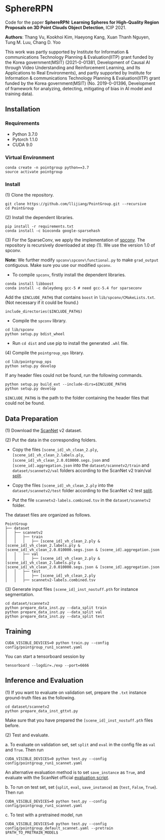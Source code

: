 # SphereRPN

Code for the paper **SphereRPN: Learning Spheres for High-Quality Region Proposals on 3D Point Clouds Object Detection**, ICIP 2021.

**Authors**: Thang Vu, Kookhoi Kim, Haeyong Kang, Xuan Thanh Nguyen, Tung M. Luu, Chang D. Yoo

This work was partly supported by Institute for Information & communications Technology Planning & Evaluation(IITP) grant funded by the Korea government(MSIT) (2021-0-01381, Development of Causal AI through Video Understanding and Reinforcement Learning, and Its Applications to Real Environments), and partly supported by Institute for Information & communications Technology Planning & Evaluation(IITP) grant funded by the Korea government(MSIT) (No. 2019-0-01396, Development of framework for analyzing, detecting, mitigating of bias in AI model and training data).


## Installation

### Requirements
* Python 3.7.0
* Pytorch 1.1.0
* CUDA 9.0

### Virtual Environment
```
conda create -n pointgroup python==3.7
source activate pointgroup
```

### Install

(1) Clone the repository.
```
git clone https://github.com/llijiang/PointGroup.git --recursive 
cd PointGroup
```

(2) Install the dependent libraries.
```
pip install -r requirements.txt
conda install -c bioconda google-sparsehash 
```

(3) For the SparseConv, we apply the implementation of [spconv](https://github.com/traveller59/spconv). The repository is recursively downloaded at step (1). We use the version 1.0 of spconv. 

**Note:** We further modify `spconv\spconv\functional.py` to make `grad_output` contiguous. Make sure you use our modified `spconv`.

* To compile `spconv`, firstly install the dependent libraries. 
```
conda install libboost
conda install -c daleydeng gcc-5 # need gcc-5.4 for sparseconv
```
Add the `$INCLUDE_PATH$` that contains `boost` in `lib/spconv/CMakeLists.txt`. (Not necessary if it could be found.)
```
include_directories($INCLUDE_PATH$)
```

* Compile the `spconv` library.
```
cd lib/spconv
python setup.py bdist_wheel
```

* Run `cd dist` and use pip to install the generated `.whl` file.



(4) Compile the `pointgroup_ops` library.
```
cd lib/pointgroup_ops
python setup.py develop
```
If any header files could not be found, run the following commands. 
```
python setup.py build_ext --include-dirs=$INCLUDE_PATH$
python setup.py develop
```
`$INCLUDE_PATH$` is the path to the folder containing the header files that could not be found.


## Data Preparation

(1) Download the [ScanNet](http://www.scan-net.org/) v2 dataset.

(2) Put the data in the corresponding folders. 
* Copy the files `[scene_id]_vh_clean_2.ply`,  `[scene_id]_vh_clean_2.labels.ply`,  `[scene_id]_vh_clean_2.0.010000.segs.json`  and `[scene_id].aggregation.json`  into the `dataset/scannetv2/train` and `dataset/scannetv2/val` folders according to the ScanNet v2 train/val [split](https://github.com/ScanNet/ScanNet/tree/master/Tasks/Benchmark). 

* Copy the files `[scene_id]_vh_clean_2.ply` into the `dataset/scannetv2/test` folder according to the ScanNet v2 test [split](https://github.com/ScanNet/ScanNet/tree/master/Tasks/Benchmark). 

* Put the file `scannetv2-labels.combined.tsv` in the `dataset/scannetv2` folder.

The dataset files are organized as follows.
```
PointGroup
├── dataset
│   ├── scannetv2
│   │   ├── train
│   │   │   ├── [scene_id]_vh_clean_2.ply & [scene_id]_vh_clean_2.labels.ply & [scene_id]_vh_clean_2.0.010000.segs.json & [scene_id].aggregation.json
│   │   ├── val
│   │   │   ├── [scene_id]_vh_clean_2.ply & [scene_id]_vh_clean_2.labels.ply & [scene_id]_vh_clean_2.0.010000.segs.json & [scene_id].aggregation.json
│   │   ├── test
│   │   │   ├── [scene_id]_vh_clean_2.ply 
│   │   ├── scannetv2-labels.combined.tsv
```

(3) Generate input files `[scene_id]_inst_nostuff.pth` for instance segmentation.
```
cd dataset/scannetv2
python prepare_data_inst.py --data_split train
python prepare_data_inst.py --data_split val
python prepare_data_inst.py --data_split test
```

## Training
```
CUDA_VISIBLE_DEVICES=0 python train.py --config config/pointgroup_run1_scannet.yaml 
```
You can start a tensorboard session by
```
tensorboard --logdir=./exp --port=6666
```

## Inference and Evaluation

(1) If you want to evaluate on validation set, prepare the `.txt` instance ground-truth files as the following.
```
cd dataset/scannetv2
python prepare_data_inst_gttxt.py
```
Make sure that you have prepared the `[scene_id]_inst_nostuff.pth` files before. 

(2) Test and evaluate. 

a. To evaluate on validation set, set `split` and `eval` in the config file as `val` and `True`. Then run 
```
CUDA_VISIBLE_DEVICES=0 python test.py --config config/pointgroup_run1_scannet.yaml
```
An alternative evaluation method is to set `save_instance` as `True`, and evaluate with the ScanNet official [evaluation script](https://github.com/ScanNet/ScanNet/blob/master/BenchmarkScripts/3d_evaluation/evaluate_semantic_instance.py).

b. To run on test set, set (`split`, `eval`, `save_instance`) as (`test`, `False`, `True`). Then run
```
CUDA_VISIBLE_DEVICES=0 python test.py --config config/pointgroup_run1_scannet.yaml
```

c. To test with a pretrained model, run
```
CUDA_VISIBLE_DEVICES=0 python test.py --config config/pointgroup_default_scannet.yaml --pretrain $PATH_TO_PRETRAIN_MODEL$
```
